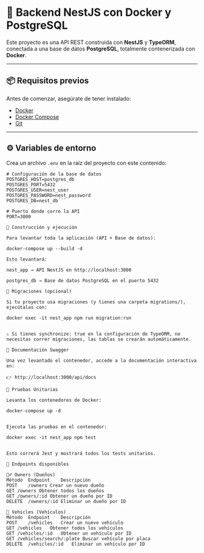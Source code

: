 # 🚀 Backend NestJS con Docker y PostgreSQL

Este proyecto es una API REST construida con **NestJS** y **TypeORM**, conectada a una base de datos **PostgreSQL**, totalmente contenerizada con **Docker**.

---

## 📦 Requisitos previos

Antes de comenzar, asegúrate de tener instalado:

- [Docker](https://www.docker.com/)
- [Docker Compose](https://docs.docker.com/compose/)
- [Git](https://git-scm.com/)

---

## ⚙️ Variables de entorno

Crea un archivo `.env` en la raíz del proyecto con este contenido:

```env
# Configuración de la base de datos
POSTGRES_HOST=postgres_db
POSTGRES_PORT=5432
POSTGRES_USER=nest_user
POSTGRES_PASSWORD=nest_password
POSTGRES_DB=nest_db´´´

# Puerto donde corre la API
PORT=3000

🧱 Construcción y ejecución

Para levantar toda la aplicación (API + Base de datos):

docker-compose up --build -d

Esto levantará:

nest_app → API NestJS en http://localhost:3000

postgres_db → Base de datos PostgreSQL en el puerto 5432

🧩 Migraciones (opcional)

Si tu proyecto usa migraciones (y tienes una carpeta migrations/), ejecútalas con:

docker exec -it nest_app npm run migration:run


⚠️ Si tienes synchronize: true en la configuración de TypeORM, no necesitas correr migraciones, las tablas se crearán automáticamente.

📘 Documentación Swagger

Una vez levantado el contenedor, accede a la documentación interactiva en:

👉 http://localhost:3000/api/docs

🧪 Pruebas Unitarias

Levanta los contenedores de Docker:

docker-compose up -d


Ejecuta las pruebas en el contenedor:

docker exec -it nest_app npm test


Esto correrá Jest y mostrará todos los tests unitarios.

🔗 Endpoints disponibles

🧍‍♂️ Owners (Dueños)
Método	Endpoint	Descripción
POST	/owners	Crear un nuevo dueño
GET	/owners	Obtener todos los dueños
GET	/owners/:id	Obtener un dueño por ID
DELETE	/owners/:id	Eliminar un dueño por ID

🚗 Vehicles (Vehículos)
Método	Endpoint	Descripción
POST	/vehicles	Crear un nuevo vehículo
GET	/vehicles	Obtener todos los vehículos
GET	/vehicles/:id	Obtener un vehículo por ID
GET	/vehicles/search/:plate	Buscar vehículo por placa
DELETE	/vehicles/:id	Eliminar un vehículo por ID
